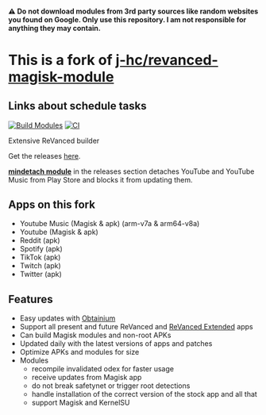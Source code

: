#### ⚠️ Do not download modules from 3rd party sources like random websites you found on Google. Only use this repository. I am not responsible for anything they may contain.

# This is a fork of [j-hc/revanced-magisk-module](https://github.com/j-hc/revanced-magisk-module)


## Links about schedule tasks
[![Build Modules](https://github.com/Zalatis/my-revanced-apks/actions/workflows/build.yml/badge.svg)](https://github.com/Zalatis/my-revanced-apks/actions/workflows/build.yml)
[![CI](https://github.com/Zalatis/my-revanced-apks/actions/workflows/ci.yml/badge.svg?event=schedule)](https://github.com/Zalatis/my-revanced-apks/actions/workflows/ci.yml)

Extensive ReVanced builder

Get the releases [here](https://github.com/Zalatis/my-revanced-apks/releases).

[**mindetach module**](https://github.com/j-hc/mindetach-magisk) in the releases section detaches YouTube and YouTube Music from Play Store and blocks it from updating them.

## Apps on this fork
 * Youtube Music (Magisk & apk) (arm-v7a & arm64-v8a)
 * Youtube (Magisk & apk)
 * Reddit (apk)
 * Spotify (apk)
 * TikTok (apk)
 * Twitch (apk)
 * Twitter (apk)

## Features
 * Easy updates with [Obtainium](https://github.com/ImranR98/Obtainium)
 * Support all present and future ReVanced and [ReVanced Extended](https://github.com/inotia00/revanced-patches) apps
 * Can build Magisk modules and non-root APKs
 * Updated daily with the latest versions of apps and patches
 * Optimize APKs and modules for size
 * Modules
     * recompile invalidated odex for faster usage
     * receive updates from Magisk app
     * do not break safetynet or trigger root detections
     * handle installation of the correct version of the stock app and all that
     * support Magisk and KernelSU
